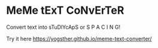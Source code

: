 # MeMe tExT CoNvErTeR
Convert text into sTuDlYcApS or S P A C I N G!

Try it here https://yogsther.github.io/meme-text-converter/
